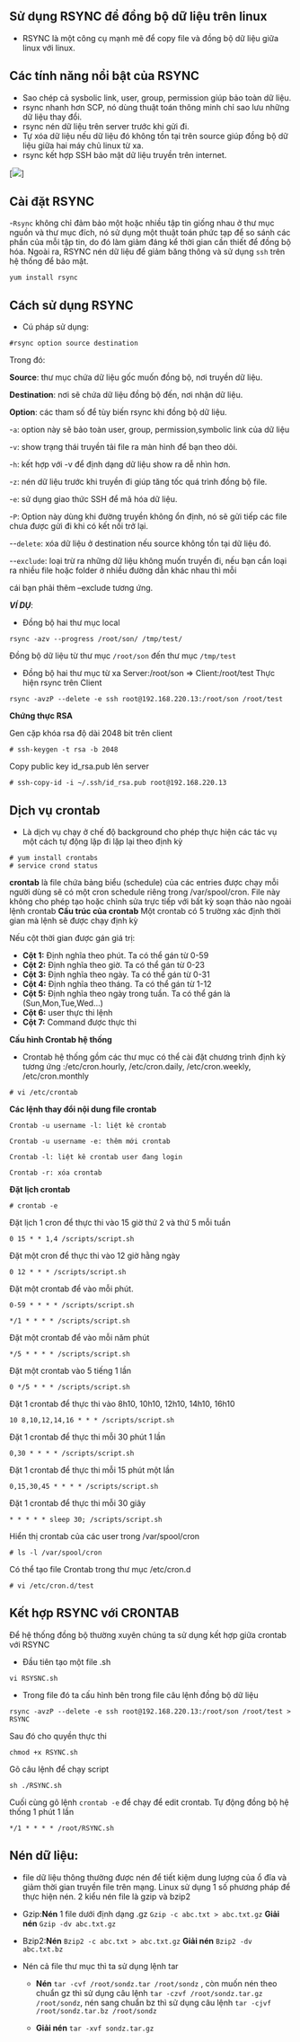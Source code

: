 ## Sử dụng RSYNC để đồng bộ dữ liệu trên linux
- RSYNC là một công cụ mạnh mẽ để copy file và đồng bộ dữ liệu giữa linux với linux.
## Các tính năng nổi bật của RSYNC 
- Sao chép cả sysbolic link, user, group, permission giúp bảo toàn dữ liệu.
- rsync nhanh hơn SCP, nó dùng thuật toán thông minh chỉ sao lưu những dữ liệu thay đổi.
- rsync nén dữ liệu trên server trước khi gửi đi.
- Tự xóa dữ liệu nếu dữ liệu đó không tồn tại trên source giúp đồng bộ dữ liệu giữa hai máy chủ linux từ xa.
- rsync kết hợp SSH bảo mật dữ liệu truyền trên internet.

[![](https://github.com/iamjohnny95/repolis_internship/raw/master/img/rsync.png)]


## Cài đặt RSYNC
-`Rsync` không chỉ đảm bảo một hoặc nhiều tập tin giống nhau ở thư mục nguồn và thư mục đích, nó sử dụng một thuật toán phức tạp để so sánh các phần của mỗi tập tin, do đó làm giảm đáng kể thời gian cần thiết để đồng bộ hóa. Ngoài ra, RSYNC nén dữ liệu để giảm băng thông và sử dụng `ssh` trên hệ thống để bảo mật.

 `yum install rsync`

## Cách sử dụng RSYNC

- Cú pháp sử dụng:

`#rsync option source destination`

Trong đó:

**Source**: thư mục chứa dữ liệu gốc muốn đồng bộ, nơi truyền dữ liệu.

**Destination**: nơi sẽ chứa dữ liệu đồng bộ đến, nơi nhận dữ liệu.

**Option**: các tham số để tùy biến rsync khi đồng bộ dữ liệu.

-`a`: option này sẽ bảo toàn user, group, permission,symbolic link của dữ liệu

-`v`: show trạng thái truyền tải file ra màn hình để bạn theo dõi.

-`h`: kết hợp với -v để định dạng dữ liệu show ra dễ nhìn hơn.

-`z`: nén dữ liệu trước khi truyền đi giúp tăng tốc quá trình đồng bộ file.

-`e`: sử dụng giao thức SSH để mã hóa dữ liệu.

-`P`: Option này dùng khi đường truyền không ổn định, nó sẽ gửi tiếp các file chưa được gửi đi khi có kết nối trở lại.

--`delete`: xóa dữ liệu ở destination nếu source không tồn tại dữ liệu đó.

--`exclude`: loại trừ ra những dữ liệu không muốn truyền đi, nếu bạn cần loại ra nhiều file hoặc folder ở nhiều đường dẫn khác nhau thì mỗi

cái bạn phải thêm –exclude tương ứng.

***VÍ DỤ***:

- Đồng bộ hai thư mục local 

```
rsync -azv --progress /root/son/ /tmp/test/
```
Đồng bộ dữ liệu từ thư mục `/root/son` đến thư mục `/tmp/test`

- Đồng bộ hai thư mục từ xa
Server:/root/son => Client:/root/test
Thực hiện rsync trên Client

```
rsync -avzP --delete -e ssh root@192.168.220.13:/root/son /root/test

```

**Chứng thực RSA**

Gen cặp khóa rsa độ dài 2048 bit trên client

```
# ssh-keygen -t rsa -b 2048
```

Copy public key id_rsa.pub lên server

```
# ssh-copy-id -i ~/.ssh/id_rsa.pub root@192.168.220.13
```
## Dịch vụ crontab
- Là dịch vụ chạy ở chế độ background cho phép thực hiện các tác vụ một cách tự động lặp đi lặp lại theo định kỳ 
```
# yum install crontabs
# service crond status
```
**crontab** là file chứa bảng biểu (schedule) của các entries được chạy 
mỗi người dùng sẽ có một cron schedule riêng trong /var/spool/cron. File này không cho phép tạo hoặc chỉnh sửa trực tiếp với bất kỳ soạn thảo nào ngoài lệnh crontab
**Cấu trúc của crontab** 
Một crontab có 5 trường xác định thời gian mà lệnh sẽ được chạy định kỳ 

Nếu cột thời gian được gán giá trị:
- **Cột 1:** Định nghĩa theo phút. Ta có thể gán từ 0-59
- **Cột 2:** Định nghĩa theo giờ. Ta có thể gán từ 0-23
- **Cột 3:** Định nghĩa theo ngày. Ta có thể gán từ 0-31
- **Cột 4:** Định nghĩa theo tháng. Ta có thể gán từ 1-12
- **Cột 5:** Định nghĩa theo ngày trong tuần. Ta có thể gán là (Sun,Mon,Tue,Wed...)
- **Cột 6:** user thực thi lệnh
- **Cột 7:** Command được thực thi 

**Cấu hình Crontab hệ thống**
 - Crontab hệ thống gồm các thư mục có thể cài đặt chương trình định kỳ tương ứng :/etc/cron.hourly, /etc/cron.daily, /etc/cron.weekly, /etc/cron.monthly

 `# vi /etc/crontab`

 **Các lệnh thay đổi nội dung file crontab**

 `Crontab -u username -l: liệt kê crontab`

 `Crontab -u username -e: thêm mới crontab`

 `Crontab -l: liệt kê crontab user đang login`

 `Crontab -r: xóa crontab`

**Đặt lịch crontab**

`# crontab -e`

Đặt lịch 1 cron để thực thi vào	15 giờ thứ 2 và thứ 5 mỗi tuần 
```
0 15 * * 1,4 /scripts/script.sh
```

Đặt một cron để thực thi vào 12 giờ hằng ngày 
```
0 12 * * * /scripts/script.sh
```

Đặt một crontab để vào mỗi phút.
```
0-59 * * * * /scripts/script.sh

*/1 * * * * /scripts/script.sh
```

Đặt một crontab để vào mỗi năm phút
```
*/5 * * * * /scripts/script.sh
```

Đặt một crontab vào 5 tiếng 1 lần 
```
0 */5 * * * /scripts/script.sh
```

Đặt 1 crontab để thực thi vào 8h10, 10h10, 12h10, 14h10, 16h10
```
10 8,10,12,14,16 * * * /scripts/script.sh
```

Đặt 1 crontab để thực thi mỗi 30 phút 1 lần 
```
0,30 * * * * /scripts/script.sh
``` 

Đặt 1 crontab để thực thi mỗi 15 phút một lần 
```
0,15,30,45 * * * * /scripts/script.sh
```

Đặt 1 crontab để thực thi mỗi 30 giây
```
* * * * * sleep 30; /scripts/script.sh
```

Hiển thị crontab của các user trong /var/spool/cron

```
# ls -l /var/spool/cron
```

Có thể tạo file Crontab trong thư mục /etc/cron.d

```
# vi /etc/cron.d/test
```

## **Kết hợp RSYNC với CRONTAB**

Để hệ thống đồng bộ thường xuyên chúng ta sử dụng kết hợp giữa crontab với RSYNC

- Đầu tiên tạo một file .sh

```
vi RSYSNC.sh
```

- Trong file đó ta cấu hình bên trong file câu lệnh đồng bộ dữ liệu

```
rsync -avzP --delete -e ssh root@192.168.220.13:/root/son /root/test > RSYNC
```

Sau đó cho quyền thực thi 

```
chmod +x RSYNC.sh
```
Gõ câu lệnh để chạy script

```
sh ./RSYNC.sh
```

Cuối cùng gõ lệnh `crontab -e` để chạy để edit crontab. Tự động đồng bộ hệ thống 1 phút 1 lần

```
*/1 * * * * /root/RSYNC.sh
```











## Nén dữ liệu:

- file dữ liệu thông thường được nén để tiết kiệm dung lượng của ổ đĩa và giảm thời gian truyền file trên mạng. Linux sử dụng 1 số phương pháp để thực hiện nén. 2 kiểu nén file là gzip và bzip2

 - Gzip:**Nén** 1 file dưới định dạng .gz `Gzip -c abc.txt > abc.txt.gz`
        **Giải nén** `Gzip -dv abc.txt.gz` 

 - Bzip2:**Nén** `Bzip2 -c abc.txt > abc.txt.gz`
 		 **Giải nén** `Bzip2 -dv abc.txt.bz`

 - Nén cả file thư mục thì ta sử dụng lệnh tar

   - **Nén** `tar -cvf /root/sondz.tar /root/sondz` , còn muốn nén theo chuẩn gz thì sử dụng câu lệnh `tar -czvf /root/sondz.tar.gz /root/sondz`, nén sang chuẩn bz thì sử dụng câu lệnh `tar -cjvf /root/sondz.tar.bz /root/sondz`

   - **Giải nén** `tar -xvf sondz.tar.gz` 





